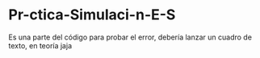 # Pr-ctica-Simulaci-n-E-S
Es una parte del código para probar el error, debería lanzar un cuadro de texto, en teoría jaja
